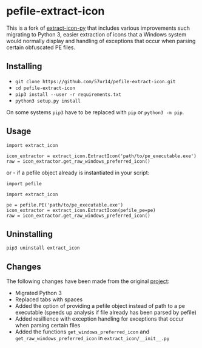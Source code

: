 # pefile-extract-icon #
This is a fork of [extract-icon-py](https://github.com/firodj/extract-icon-py/) that includes various improvements such migrating to Python 3, easier extraction of icons that a Windows system would normally display and handling of exceptions that occur when parsing certain obfuscated PE files.

## Installing ##
* ``git clone https://github.com/57ur14/pefile-extract-icon.git``
* ``cd pefile-extract-icon``
* ``pip3 install --user -r requirements.txt``
* ``python3 setup.py install``

On some systems ``pip3`` have to be replaced with ``pip`` or ``python3 -m pip``.

## Usage ##
```
import extract_icon

icon_extractor = extract_icon.ExtractIcon('path/to/pe_executable.exe')
raw = icon_extractor.get_raw_windows_preferred_icon()
```
or - if a pefile object already is instantiated in your script:
```
import pefile

import extract_icon

pe = pefile.PE('path/to/pe_executable.exe')
icon_extractor = extract_icon.ExtractIcon(pefile_pe=pe)
raw = icon_extractor.get_raw_windows_preferred_icon()
```

## Uninstalling ##
``pip3 uninstall extract_icon``

## Changes ##
The following changes have been made from the original [project](https://github.com/firodj/extract-icon-py/tree/64e7b0bf3d2dfd6c673ca813117d8f80fe87a3ed):
* Migrated Python 3
* Replaced tabs with spaces
* Added the option of providing a pefile object instead of path to a pe executable (speeds up analysis if file already has been parsed by pefile)
* Added resillience with exception handling for exceptions that occur when parsing certain files
* Added the functions ``get_windows_preferred_icon`` and ``get_raw_windows_preferred_icon`` in ``extract_icon/__init__.py``

